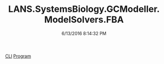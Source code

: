 ﻿---
title: LANS.SystemsBiology.GCModeller.ModelSolvers.FBA
date: 6/13/2016 8:14:32 PM
---

[CLI](T-LANS.SystemsBiology.GCModeller.ModelSolvers.FBA.CLI.html)
[Program](T-LANS.SystemsBiology.GCModeller.ModelSolvers.FBA.Program.html)

